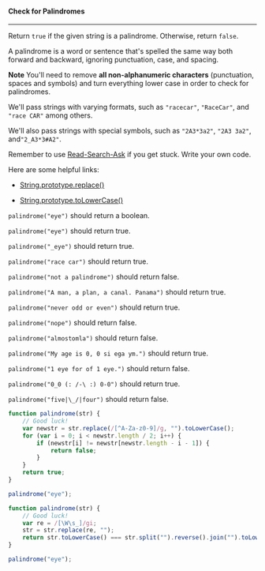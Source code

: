 #### Check for Palindromes

------

Return `true` if the given string is a palindrome. Otherwise, return `false`.

A palindrome is a word or sentence that's spelled the same way both forward and backward, ignoring punctuation, case, and spacing.

**Note**
You'll need to remove **all non-alphanumeric characters** (punctuation, spaces and symbols) and turn everything lower case in order to check for palindromes.

We'll pass strings with varying formats, such as `"racecar"`, `"RaceCar"`, and `"race CAR"` among others.

We'll also pass strings with special symbols, such as `"2A3*3a2"`, `"2A3 3a2"`, and`"2_A3*3#A2"`.

Remember to use [Read-Search-Ask](https://github.com/FreeCodeCamp/freecodecamp/wiki/FreeCodeCamp-Get-Help) if you get stuck. Write your own code.

Here are some helpful links:

- [String.prototype.replace()](https://developer.mozilla.org/en-US/docs/Web/JavaScript/Reference/Global_Objects/String/replace)

- [String.prototype.toLowerCase()](https://developer.mozilla.org/en-US/docs/Web/JavaScript/Reference/Global_Objects/String/toLowerCase)

`palindrome("eye")` should return a boolean.

`palindrome("eye")` should return true.

`palindrome("_eye")` should return true.

`palindrome("race car")` should return true.

`palindrome("not a palindrome")` should return false.

`palindrome("A man, a plan, a canal. Panama")` should return true.

`palindrome("never odd or even")` should return true.

`palindrome("nope")` should return false.

`palindrome("almostomla")` should return false.

`palindrome("My age is 0, 0 si ega ym.")` should return true.

`palindrome("1 eye for of 1 eye.")` should return false.

`palindrome("0_0 (: /-\ :) 0-0")` should return true.

`palindrome("five|\_/|four")` should return false.

```js
function palindrome(str) {
    // Good luck!
    var newstr = str.replace(/[^A-Za-z0-9]/g, "").toLowerCase();
    for (var i = 0; i < newstr.length / 2; i++) {
        if (newstr[i] != newstr[newstr.length - i - 1]) {
            return false;
        }
    }
    return true;
}

palindrome("eye");
```

```js
function palindrome(str) {
    // Good luck!
    var re = /[\W\s_]/gi;
    str = str.replace(re, "");
    return str.toLowerCase() === str.split("").reverse().join("").toLowerCase();
}

palindrome("eye");
```
